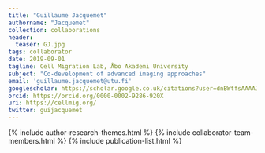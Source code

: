 ```yaml
---
title: "Guillaume Jacquemet"
authorname: "Jacquemet"
collection: collaborations
header:
  teaser: GJ.jpg
tags: collaborator
date: 2019-09-01
tagline: Cell Migration Lab, Åbo Akademi University
subject: "Co-development of advanced imaging approaches"
email: 'guillaume.jacquemet@utu.fi'
googlescholar: https://scholar.google.co.uk/citations?user=dnBWtfsAAAAJ&hl=en
orcid: https://orcid.org/0000-0002-9286-920X
uri: https://cellmig.org/
twitter: guijacquemet
---
```

<p align= "justify">

{% include author-research-themes.html %}
{% include collaborator-team-members.html %}
{% include publication-list.html %}
